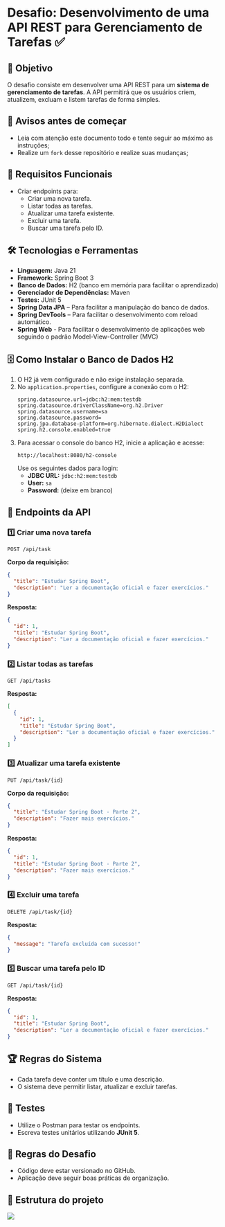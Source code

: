 # Desafio: Desenvolvimento de uma API REST para Gerenciamento de Tarefas ✅

## 📌 Objetivo
O desafio consiste em desenvolver uma API REST para um **sistema de gerenciamento de tarefas**. A API permitirá que os usuários criem, atualizem, excluam e listem tarefas de forma simples.

## 📢 Avisos antes de começar
- Leia com atenção este documento todo e tente seguir ao máximo as instruções;
- Realize um `fork` desse repositório e realize suas mudanças;

## 🎯 Requisitos Funcionais
- Criar endpoints para:
  - Criar uma nova tarefa.
  - Listar todas as tarefas.
  - Atualizar uma tarefa existente.
  - Excluir uma tarefa.
  - Buscar uma tarefa pelo ID.

## 🛠️ Tecnologias e Ferramentas
- **Linguagem:** Java 21
- **Framework:** Spring Boot 3
- **Banco de Dados:** H2 (banco em memória para facilitar o aprendizado)
- **Gerenciador de Dependências:** Maven
- **Testes:** JUnit 5
- **Spring Data JPA** – Para facilitar a manipulação do banco de dados.
- **Spring DevTools** – Para facilitar o desenvolvimento com reload automático.
- **Spring Web** - Para facilitar o desenvolvimento de aplicações web seguindo o padrão Model-View-Controller (MVC)

## 🗄️ Como Instalar o Banco de Dados H2
1. O H2 já vem configurado e não exige instalação separada.
2. No `application.properties`, configure a conexão com o H2:
   ```properties
   spring.datasource.url=jdbc:h2:mem:testdb
   spring.datasource.driverClassName=org.h2.Driver
   spring.datasource.username=sa
   spring.datasource.password=
   spring.jpa.database-platform=org.hibernate.dialect.H2Dialect
   spring.h2.console.enabled=true
   ```
3. Para acessar o console do banco H2, inicie a aplicação e acesse:
   ```
   http://localhost:8080/h2-console
   ```
   Use os seguintes dados para login:
   - **JDBC URL:** `jdbc:h2:mem:testdb`
   - **User:** `sa`
   - **Password:** (deixe em branco)

## 📡 Endpoints da API
### 1️⃣ Criar uma nova tarefa
```http
POST /api/task
```
**Corpo da requisição:**
```json
{
  "title": "Estudar Spring Boot",
  "description": "Ler a documentação oficial e fazer exercícios."
}
```
**Resposta:**
```json
{
  "id": 1,
  "title": "Estudar Spring Boot",
  "description": "Ler a documentação oficial e fazer exercícios."
}
```

### 2️⃣ Listar todas as tarefas
```http
GET /api/tasks
```
**Resposta:**
```json
[
  {
    "id": 1,
    "title": "Estudar Spring Boot",
    "description": "Ler a documentação oficial e fazer exercícios."
  }
]
```

### 3️⃣ Atualizar uma tarefa existente
```http
PUT /api/task/{id}
```
**Corpo da requisição:**
```json
{
  "title": "Estudar Spring Boot - Parte 2",
  "description": "Fazer mais exercícios."
}
```
**Resposta:**
```json
{
  "id": 1,
  "title": "Estudar Spring Boot - Parte 2",
  "description": "Fazer mais exercícios."
}
```

### 4️⃣ Excluir uma tarefa
```http
DELETE /api/task/{id}
```
**Resposta:**
```json
{
  "message": "Tarefa excluída com sucesso!"
}
```

### 5️⃣ Buscar uma tarefa pelo ID
```http
GET /api/task/{id}
```
**Resposta:**
```json
{
  "id": 1,
  "title": "Estudar Spring Boot",
  "description": "Ler a documentação oficial e fazer exercícios."
}
```

## 🏆 Regras do Sistema
- Cada tarefa deve conter um título e uma descrição.
- O sistema deve permitir listar, atualizar e excluir tarefas.

## 🧪 Testes
- Utilize o Postman para testar os endpoints.
- Escreva testes unitários utilizando **JUnit 5**.

## 🚀 Regras do Desafio
- Código deve estar versionado no GitHub.
- Aplicação deve seguir boas práticas de organização.

## 📂 Estrutura do projeto
![](image/imagem.png)
